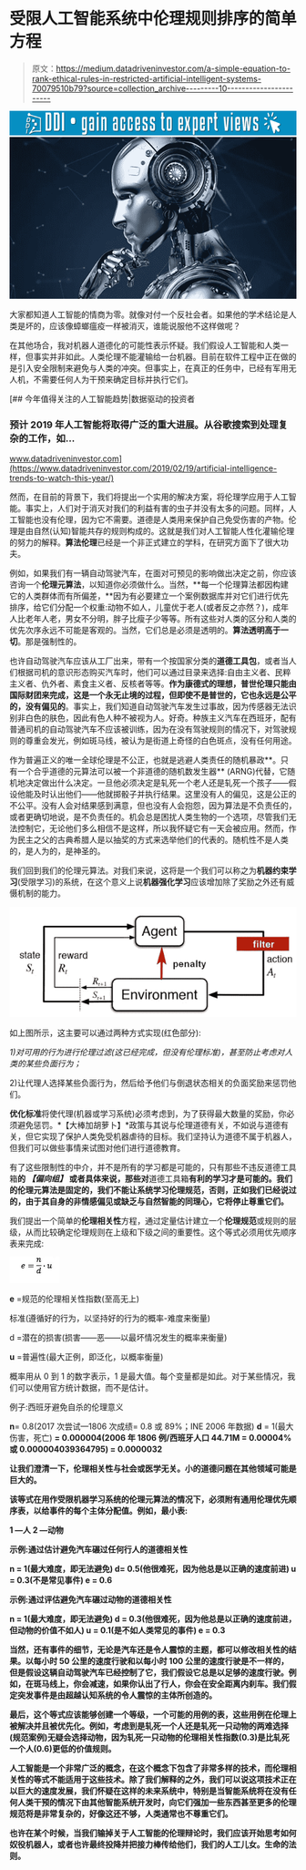 # 受限人工智能系统中伦理规则排序的简单方程

> 原文：<https://medium.datadriveninvestor.com/a-simple-equation-to-rank-ethical-rules-in-restricted-artificial-intelligent-systems-70079510b79?source=collection_archive---------10----------------------->

[![](img/79e5c1e64839a2155367f4b22aa5ffee.png)](http://www.track.datadriveninvestor.com/1B9E)![](img/de42e7261817c2805bb8cdae8bf0bea4.png)

大家都知道人工智能的情商为零。就像对付一个反社会者。如果他的学术结论是人类是坏的，应该像蟑螂瘟疫一样被消灭，谁能说服他不这样做呢？

在其他场合，我对机器人道德化的可能性表示怀疑。我们假设人工智能和人类一样，但事实并非如此。人类伦理不能灌输给一台机器。目前在软件工程中正在做的是引入安全限制来避免与人类的冲突。但事实上，在真正的任务中，已经有军用无人机，不需要任何人为干预来确定目标并执行它们。

[](https://www.datadriveninvestor.com/2019/02/19/artificial-intelligence-trends-to-watch-this-year/) [## 今年值得关注的人工智能趋势|数据驱动的投资者

### 预计 2019 年人工智能将取得广泛的重大进展。从谷歌搜索到处理复杂的工作，如…

www.datadriveninvestor.com](https://www.datadriveninvestor.com/2019/02/19/artificial-intelligence-trends-to-watch-this-year/) 

然而，在目前的背景下，我们将提出一个实用的解决方案，将伦理学应用于人工智能。事实上，人们对于消灭对我们的利益有害的虫子并没有太多的问题。同样，人工智能也没有伦理，因为它不需要。道德是人类用来保护自己免受伤害的产物。伦理是由自然(认知)智能共存的规则构成的。这就是我们对人工智能人性化灌输伦理的努力的解释。**算法伦理**已经是一个非正式建立的学科，在研究方面下了很大功夫。

例如，如果我们有一辆自动驾驶汽车，在面对可预见的影响做出决定之前，你应该咨询一个**伦理元算法**，以知道你必须做什么。当然，**每一个伦理算法都因构建它的人类群体而有所偏差，**因为有必要建立一个案例数据库并对它们进行优先排序，给它们分配一个权重:动物不如人，儿童优于老人(或者反之亦然？)，成年人比老年人老，男女不分明，胖子比瘦子少等等。所有这些对人类的区分和人类的优先次序永远不可能是客观的。当然，它们总是必须是透明的。**算法透明高于一切**。那是强制性的。

也许自动驾驶汽车应该从工厂出来，带有一个按国家分类的**道德工具包**，或者当人们根据司机的意识形态购买汽车时，他们可以通过目录来选择:自由主义者、民粹主义者、仇外者、素食主义者、反核者等等。**作为康德式的理想，普世伦理只能由国际财团来完成，这是一个永无止境的过程，但即使不是普世的，它也永远是公平的，没有偏见的**。事实上，我们知道自动驾驶汽车发生过事故，因为传感器无法识别非白色的肤色，因此有色人种不被视为人。好奇。种族主义汽车在西班牙，配有普通司机的自动驾驶汽车不应该被训练，因为在没有驾驶规则的情况下，对驾驶规则的尊重会发光，例如斑马线，被认为是街道上奇怪的白色斑点，没有任何用途。

作为普遍正义的唯一全球伦理是不公正，也就是逃避人类责任的随机暴政**。只有一个合乎道德的元算法可以被一个非道德的随机数发生器** (ARNG)代替，它随机地决定做出什么决定。一旦他必须决定是轧死一个老人还是轧死一个孩子——假设他能及时认出他们——他就掷骰子并执行结果。这里没有人的偏见，这是公正的不公平。没有人会对结果感到满意，但也没有人会抱怨，因为算法是不负责任的，或者更确切地说，是不负责任的。机会总是困扰人类生物的一个选项，尽管我们无法控制它，无论他们多么相信不是这样，所以我怀疑它有一天会被应用。然而，作为民主之父的古典希腊人是以抽奖的方式来选举他们的代表的。随机性不是人类的，是人为的，是神圣的。

我们回到我们的伦理元算法。对我们来说，这将是一个我们可以称之为**机器约束学习**(受限学习)的系统，在这个意义上说**机器强化学习**应该增加除了奖励之外还有威慑机制的能力。

![](img/93a2f02507f5f8c249a7e5c872c9099b.png)

如上图所示，这主要可以通过两种方式实现(红色部分):

*1)对可用的行为进行伦理过滤(这已经完成，但没有伦理标准)，甚至防止考虑对人类的某些负面行为；*

2)让代理人选择某些负面行为，然后给予他们与倒退状态相关的负面奖励来惩罚他们。

**优化标准**将使代理(机器或学习系统)必须考虑到，为了获得最大数量的奖励，你必须避免惩罚。*【大棒加胡萝卜】*政策与其说与伦理道德有关，不如说与道德有关，但它实现了保护人类免受机器虐待的目标。我们坚持认为道德不属于机器人，但我们可以做些事情来试图对他们进行道德教育。

有了这些限制性的中介，并不是所有的学习都是可能的，只有那些不违反道德工具箱**的 ***【偏向组】*** 或者具体来说，那些对**道德工具箱**有利的学习才是可能的。我们的伦理元算法是固定的，我们不能让系统学习伦理规范，否则，正如我们已经说过的，由于其自身的非情感偏见或缺乏与自然智能的同理心，它将停止尊重它们。**

我们提出一个简单的**伦理相关性**方程，通过定量估计建立一个**伦理规范**或规则的层级，从而比较确定伦理规则在上级和下级之间的重要性。这个等式必须用优先顺序表来完成:

![](img/8a8e05cd23152d81f868aca94eb5a6b3.png)

**e** =规范的伦理相关性指数(至高无上)

标准(遵循好的行为，以坚持好的行为的概率-难度来衡量)

d =潜在的损害(损害——恶——以最坏情况发生的概率来衡量)

**u** =普遍性(最大正例，即泛化，以概率衡量)

概率用从 0 到 1 的数字表示，1 是最大值。每个变量都是如此。对于某些情况，我们可以使用官方统计数据，而不是估计。

例子:西班牙避免自杀的伦理意义

**n**= 0.8(2017 次尝试—1806 次成绩= 0.8 或 89%；INE 2006 年数据)
**d** = 1(最大伤害，死亡)
**= 0.000004(2006 年 1806 例/西班牙人口 44.71M = 0.00004%或 0.000004039364795)
**= 0.0000032****

****让我们澄清一下，伦理相关性与社会或医学无关。小的道德问题在其他领域可能是巨大的。****

****该等式在用作受限机器学习系统的伦理元算法的情况下，必须附有通用伦理优先顺序表，以给事件的每个主体分配值。例如，最小表:****

****1 —人
2 —动物****

******示例**:通过估计避免汽车碾过任何行人的道德相关性****

******n** = 1(最大难度，即无法避免)
d= 0.5(他很难死，因为他总是以正确的速度前进)
**u** = 0.3(不是常见事件)
**e** = 0.6****

******示例**:通过评估避免汽车碾过动物的道德相关性****

******n** = 1(最大难度，即无法避免)
**d** = 0.3(他很难死，因为他总是以正确的速度前进，但动物的价值不如人)
**u** = 0.1(是不如人类常见的事件)
**e** = 0.3****

****当然，还有事件的细节，无论是汽车还是令人震惊的主题，都可以修改相关性的结果。以每小时 50 公里的速度行驶和以每小时 100 公里的速度行驶是不一样的，但是假设这辆自动驾驶汽车已经控制了它，我们假设它总是以足够的速度行驶。例如，在斑马线上，你会减速，如果你认出了行人，你会在安全距离内刹车。我们假定突发事件是由超越认知系统的令人震惊的主体所创造的。****

****最后，这个等式应该能够创建一个等级，一个可能的用例的**表，这些用例在伦理上被解决并且被优先化**。例如，考虑到是轧死一个人还是轧死一只动物的两难选择(规范案例)无疑会选择动物，因为轧死一只动物的**伦理相关性指数**(0.3)是比轧死一个人(0.6)更低的价值规则。****

****人工智能是一个非常广泛的概念，在这个概念下包含了非常多样的技术，而伦理相关性的**等式**不能适用于这些技术。除了我们解释的之外，我们可以说这项技术正在以巨大的速度发展，我们怀疑在这样的未来系统中，特别是当智能系统将在没有任何人类干预的情况下由其他智能系统开发时，向它们强加一些东西甚至更多的伦理规范将是非常复杂的，好像这还不够，人类通常也不尊重它们。****

****也许在某个时候，当我们输掉关于人工智能的伦理辩论时，我们应该开始思考如何奴役机器人，或者也许最终投降并把接力棒传给他们，我们的人工儿女。生命的法则。****